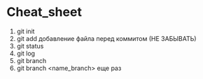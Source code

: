 # Cheat_sheet
1. git init
2. git add добавление файла перед коммитом (НЕ ЗАБЫВАТЬ)
3. git status
4. git log
5. git branch
6. git branch <name_branch>
еще раз
